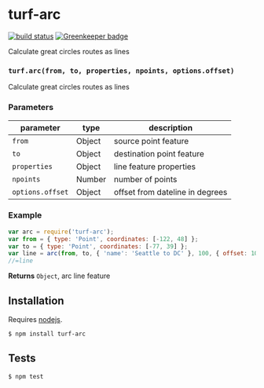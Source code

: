 # turf-arc

[![build status](https://secure.travis-ci.org/stepankuzmin/turf-arc.png)](http://travis-ci.org/stepankuzmin/turf-arc)
[![Greenkeeper badge](https://badges.greenkeeper.io/stepankuzmin/turf-arc.svg)](https://greenkeeper.io/)

Calculate great circles routes as lines


### `turf.arc(from, to, properties, npoints, options.offset)`

Calculate great circles routes as lines

### Parameters

| parameter        | type   | description                     |
| ---------------- | ------ | ------------------------------- |
| `from`           | Object | source point feature            |
| `to`             | Object | destination point feature       |
| `properties`     | Object | line feature properties         |
| `npoints`        | Number | number of points                |
| `options.offset` | Object | offset from dateline in degrees |


### Example

```js
var arc = require('turf-arc');
var from = { type: 'Point', coordinates: [-122, 48] };
var to = { type: 'Point', coordinates: [-77, 39] };
var line = arc(from, to, { 'name': 'Seattle to DC' }, 100, { offset: 10 });
//=line
```


**Returns** `Object`, arc line feature

## Installation

Requires [nodejs](http://nodejs.org/).

```sh
$ npm install turf-arc
```

## Tests

```sh
$ npm test
```



